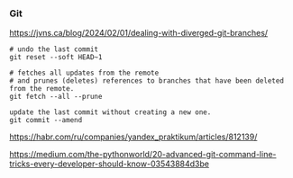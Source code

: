 ### Git

<https://jvns.ca/blog/2024/02/01/dealing-with-diverged-git-branches/>

```git
# undo the last commit
git reset --soft HEAD~1

# fetches all updates from the remote
# and prunes (deletes) references to branches that have been deleted from the remote.
git fetch --all --prune

update the last commit without creating a new one.
git commit --amend
```

<https://habr.com/ru/companies/yandex_praktikum/articles/812139/>  
  
<https://medium.com/the-pythonworld/20-advanced-git-command-line-tricks-every-developer-should-know-03543884d3be>
